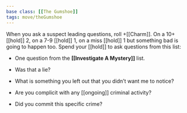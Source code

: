 ```yaml
---
base class: [[The Gumshoe]]
tags: move/theGumshoe
---
```

When you ask a suspect leading questions, roll +[[Charm]]. On a 10+ [[hold]] 2, on a 7-9 [[hold]] 1, on a miss [[hold]] 1 but something bad is going to happen too.
Spend your [[hold]] to ask questions from this list:

-  One question from the **[[Investigate A Mystery]]** list.

-  Was that a lie?

-  What is something you left out that you didn’t want me to notice?

-  Are you complicit with any [[ongoing]] criminal activity?

-  Did you commit this specific crime?

